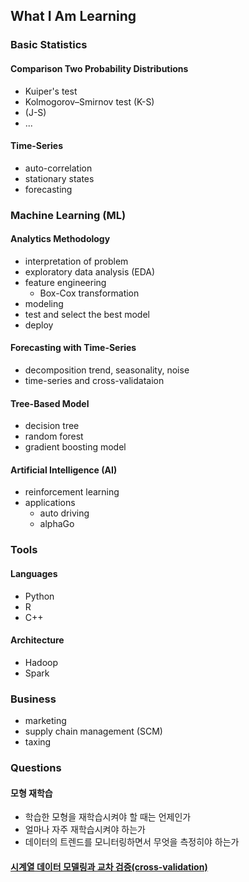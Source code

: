 ## What I Am Learning

### Basic Statistics

#### Comparison Two Probability Distributions
  * Kuiper's test
  * Kolmogorov–Smirnov test (K-S)
  * (J-S)
  * ...

#### Time-Series
  * auto-correlation
  * stationary states
  * forecasting

### Machine Learning (ML)

#### Analytics Methodology
  * interpretation of problem
  * exploratory data analysis (EDA)
  * feature engineering
    * Box-Cox transformation
  * modeling
  * test and select the best model
  * deploy

#### Forecasting with Time-Series
  * decomposition trend, seasonality, noise
  * time-series and cross-validataion

#### Tree-Based Model
  * decision tree
  * random forest
  * gradient boosting model

#### Artificial Intelligence (AI)
  * reinforcement learning
  * applications
    * auto driving
    * alphaGo

### Tools

#### Languages
  * Python
  * R
  * C++

#### Architecture
  * Hadoop
  * Spark

### Business
  * marketing
  * supply chain management (SCM)
  * taxing

### Questions

#### 모형 재학습
  * 학습한 모형을 재학습시켜야 할 때는 언제인가
  * 얼마나 자주 재학습시켜야 하는가
  * 데이터의 트렌드를 모니터링하면서 무엇을 측정히야 하는가 

#### [시계열 데이터 모델링과 교차 검증(cross-validation)](./blog/time_series.md)